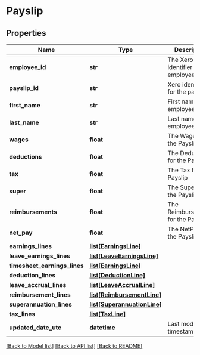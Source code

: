 # Payslip

## Properties
Name | Type | Description | Notes
------------ | ------------- | ------------- | -------------
**employee_id** | **str** | The Xero identifier for an employee | [optional] 
**payslip_id** | **str** | Xero identifier for the payslip | [optional] 
**first_name** | **str** | First name of employee | [optional] 
**last_name** | **str** | Last name of employee | [optional] 
**wages** | **float** | The Wages for the Payslip | [optional] 
**deductions** | **float** | The Deductions for the Payslip | [optional] 
**tax** | **float** | The Tax for the Payslip | [optional] 
**super** | **float** | The Super for the Payslip | [optional] 
**reimbursements** | **float** | The Reimbursements for the Payslip | [optional] 
**net_pay** | **float** | The NetPay for the Payslip | [optional] 
**earnings_lines** | [**list[EarningsLine]**](EarningsLine.md) |  | [optional] 
**leave_earnings_lines** | [**list[LeaveEarningsLine]**](LeaveEarningsLine.md) |  | [optional] 
**timesheet_earnings_lines** | [**list[EarningsLine]**](EarningsLine.md) |  | [optional] 
**deduction_lines** | [**list[DeductionLine]**](DeductionLine.md) |  | [optional] 
**leave_accrual_lines** | [**list[LeaveAccrualLine]**](LeaveAccrualLine.md) |  | [optional] 
**reimbursement_lines** | [**list[ReimbursementLine]**](ReimbursementLine.md) |  | [optional] 
**superannuation_lines** | [**list[SuperannuationLine]**](SuperannuationLine.md) |  | [optional] 
**tax_lines** | [**list[TaxLine]**](TaxLine.md) |  | [optional] 
**updated_date_utc** | **datetime** | Last modified timestamp | [optional] 

[[Back to Model list]](../README.md#documentation-for-models) [[Back to API list]](../README.md#documentation-for-api-endpoints) [[Back to README]](../README.md)


